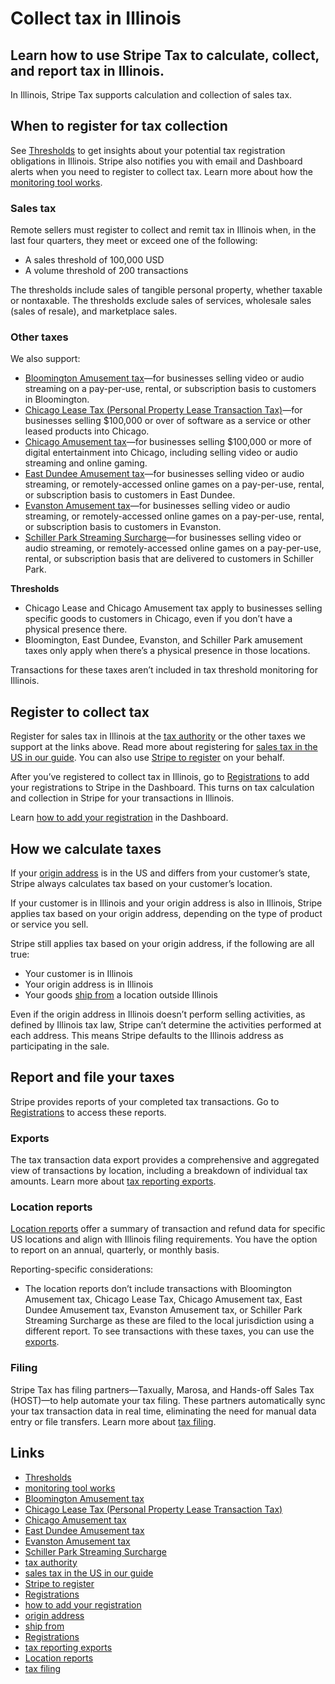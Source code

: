 # Collect tax in Illinois

## Learn how to use Stripe Tax to calculate, collect, and report tax in Illinois.

In Illinois, Stripe Tax supports calculation and collection of sales tax.

## When to register for tax collection

See [Thresholds](https://dashboard.stripe.com/tax/thresholds) to get insights
about your potential tax registration obligations in Illinois. Stripe also
notifies you with email and Dashboard alerts when you need to register to
collect tax. Learn more about how the [monitoring tool
works](https://docs.stripe.com/tax/monitoring).

### Sales tax

Remote sellers must register to collect and remit tax in Illinois when, in the
last four quarters, they meet or exceed one of the following:

- A sales threshold of 100,000 USD
- A volume threshold of 200 transactions

The thresholds include sales of tangible personal property, whether taxable or
nontaxable. The thresholds exclude sales of services, wholesale sales (sales of
resale), and marketplace sales.

### Other taxes

We also support:

- [Bloomington Amusement
tax](https://www.bloomingtonil.gov/departments/finance/local-tax-information/amusement-tax)—for
businesses selling video or audio streaming on a pay-per-use, rental, or
subscription basis to customers in Bloomington.
- [Chicago Lease Tax (Personal Property Lease Transaction
Tax)](https://www.chicago.gov/city/en/depts/fin/supp_info/revenue/tax_list/personal_propertyleasetransactiontax.html)—for
businesses selling $100,000 or over of software as a service or other leased
products into Chicago.
- [Chicago Amusement
tax](https://www.chicago.gov/city/en/depts/fin/supp_info/revenue/tax_list/amusement_tax.html)—for
businesses selling $100,000 or more of digital entertainment into Chicago,
including selling video or audio streaming and online gaming.
- [East Dundee Amusement
tax](https://eastdundee.net/businesses/streaming_services_amusement_tax.php)—for
businesses selling video or audio streaming, or remotely-accessed online games
on a pay-per-use, rental, or subscription basis to customers in East Dundee.
- [Evanston Amusement
tax](https://www.cityofevanston.org/how-to/home-rule-taxes)—for businesses
selling video or audio streaming, or remotely-accessed online games on a
pay-per-use, rental, or subscription basis to customers in Evanston.
- [Schiller Park Streaming
Surcharge](https://www.villageofschillerpark.com/149/Administration-Department)—for
businesses selling video or audio streaming, or remotely-accessed online games
on a pay-per-use, rental, or subscription basis that are delivered to customers
in Schiller Park.

**Thresholds**

- Chicago Lease and Chicago Amusement tax apply to businesses selling specific
goods to customers in Chicago, even if you don’t have a physical presence there.
- Bloomington, East Dundee, Evanston, and Schiller Park amusement taxes only
apply when there’s a physical presence in those locations.

Transactions for these taxes aren’t included in tax threshold monitoring for
Illinois.

## Register to collect tax

Register for sales tax in Illinois at the [tax
authority](https://tax.illinois.gov/research/taxinformation/sales/rot.html) or
the other taxes we support at the links above. Read more about registering for
[sales tax in the US in our
guide](https://stripe.com/guides/sales-tax-registration-process-us). You can
also use [Stripe to
register](https://docs.stripe.com/tax/use-stripe-to-register) on your behalf.

After you’ve registered to collect tax in Illinois, go to
[Registrations](https://dashboard.stripe.com/tax/registrations?location=us-il)
to add your registrations to Stripe in the Dashboard. This turns on tax
calculation and collection in Stripe for your transactions in Illinois.

Learn [how to add your
registration](https://docs.stripe.com/tax/registering#track-your-registrations-in-the-tax-dashboard)
in the Dashboard.

## How we calculate taxes

If your [origin address](https://docs.stripe.com/tax/set-up#origin-address) is
in the US and differs from your customer’s state, Stripe always calculates tax
based on your customer’s location.

If your customer is in Illinois and your origin address is also in Illinois,
Stripe applies tax based on your origin address, depending on the type of
product or service you sell.

Stripe still applies tax based on your origin address, if the following are all
true:

- Your customer is in Illinois
- Your origin address is in Illinois
- Your goods [ship
from](https://docs.stripe.com/tax/calculating#how-to-use-ship-from-addresses) a
location outside Illinois

Even if the origin address in Illinois doesn’t perform selling activities, as
defined by Illinois tax law, Stripe can’t determine the activities performed at
each address. This means Stripe defaults to the Illinois address as
participating in the sale.

## Report and file your taxes

Stripe provides reports of your completed tax transactions. Go to
[Registrations](https://dashboard.stripe.com/tax/registrations) to access these
reports.

### Exports

The tax transaction data export provides a comprehensive and aggregated view of
transactions by location, including a breakdown of individual tax amounts. Learn
more about [tax reporting exports](https://docs.stripe.com/tax/reports#exports).

### Location reports

[Location reports](https://docs.stripe.com/tax/reports#us-location-reports)
offer a summary of transaction and refund data for specific US locations and
align with Illinois filing requirements. You have the option to report on an
annual, quarterly, or monthly basis.

Reporting-specific considerations:

- The location reports don’t include transactions with Bloomington Amusement
tax, Chicago Lease Tax, Chicago Amusement tax, East Dundee Amusement tax,
Evanston Amusement tax, or Schiller Park Streaming Surcharge as these are filed
to the local jurisdiction using a different report. To see transactions with
these taxes, you can use the
[exports](https://docs.stripe.com/tax/reports#exports).

### Filing

Stripe Tax has filing partners—Taxually, Marosa, and Hands-off Sales Tax
(HOST)—to help automate your tax filing. These partners automatically sync your
tax transaction data in real time, eliminating the need for manual data entry or
file transfers. Learn more about [tax
filing](https://docs.stripe.com/tax/filing).

## Links

- [Thresholds](https://dashboard.stripe.com/tax/thresholds)
- [monitoring tool works](https://docs.stripe.com/tax/monitoring)
- [Bloomington Amusement
tax](https://www.bloomingtonil.gov/departments/finance/local-tax-information/amusement-tax)
- [Chicago Lease Tax (Personal Property Lease Transaction
Tax)](https://www.chicago.gov/city/en/depts/fin/supp_info/revenue/tax_list/personal_propertyleasetransactiontax.html)
- [Chicago Amusement
tax](https://www.chicago.gov/city/en/depts/fin/supp_info/revenue/tax_list/amusement_tax.html)
- [East Dundee Amusement
tax](https://eastdundee.net/businesses/streaming_services_amusement_tax.php)
- [Evanston Amusement
tax](https://www.cityofevanston.org/how-to/home-rule-taxes)
- [Schiller Park Streaming
Surcharge](https://www.villageofschillerpark.com/149/Administration-Department)
- [tax
authority](https://tax.illinois.gov/research/taxinformation/sales/rot.html)
- [sales tax in the US in our
guide](https://stripe.com/guides/sales-tax-registration-process-us)
- [Stripe to register](https://docs.stripe.com/tax/use-stripe-to-register)
- [Registrations](https://dashboard.stripe.com/tax/registrations?location=us-il)
- [how to add your
registration](https://docs.stripe.com/tax/registering#track-your-registrations-in-the-tax-dashboard)
- [origin address](https://docs.stripe.com/tax/set-up#origin-address)
- [ship
from](https://docs.stripe.com/tax/calculating#how-to-use-ship-from-addresses)
- [Registrations](https://dashboard.stripe.com/tax/registrations)
- [tax reporting exports](https://docs.stripe.com/tax/reports#exports)
- [Location reports](https://docs.stripe.com/tax/reports#us-location-reports)
- [tax filing](https://docs.stripe.com/tax/filing)